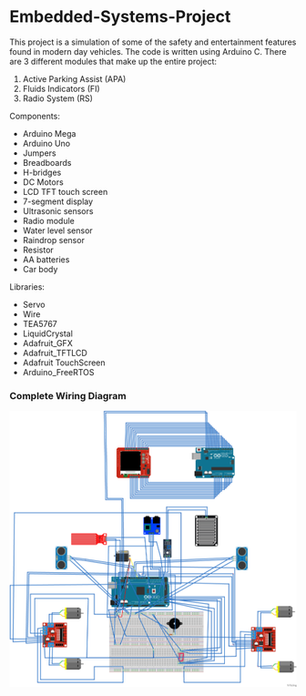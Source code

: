 # Embedded-Systems-Project

This project is a simulation of some of the safety and entertainment features found in modern day vehicles. The code is written using Arduino C. There are 3 different modules that make up the entire project:
1. Active Parking Assist (APA)
2. Fluids Indicators (FI)
3. Radio System (RS)

Components: 
- Arduino Mega
- Arduino Uno
- Jumpers
- Breadboards
- H-bridges
- DC Motors
- LCD TFT touch screen
- 7-segment display
- Ultrasonic sensors
- Radio module
- Water level sensor
- Raindrop sensor
- Resistor
- AA batteries
- Car body

Libraries:
- Servo
- Wire
- TEA5767
- LiquidCrystal
- Adafruit_GFX
- Adafruit_TFTLCD
- Adafruit TouchScreen
- Arduino_FreeRTOS

### Complete Wiring Diagram
![schematic](https://github.com/ReemAlansary/Embedded-Systems-Project/blob/main/complete-fritzing-diagram_bb.png?raw=true)
